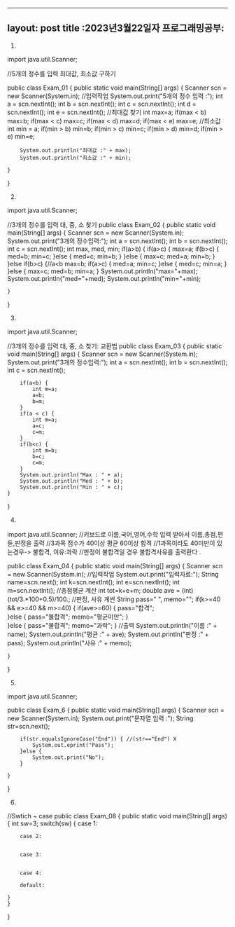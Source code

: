 ----
layout: post
title :2023년3월22일자 프로그래밍공부:
---

1.

import java.util.Scanner;

//5개의 정수를 입력 최대값, 최소값 구하기

public class Exam_01 {
	public static void main(String[] args) {
		Scanner scn = new Scanner(System.in);
		//입력작업
		System.out.print("5개의 정수 입력 :");
		int a = scn.nextInt();
		int b = scn.nextInt();
		int c = scn.nextInt();
		int d = scn.nextInt();
		int e = scn.nextInt();
		//최대값 찾기
		int max=a;
		if(max < b)
			max=b;
		if(max < c)
			max=c;
		if(max < d)
			max=d;
		if(max < e)
			max=e;
		//최소값
		int min = a;
		if(min > b)
			min=b;
		if(min > c)
			min=c;
		if(min > d)
			min=d;
		if(min > e)
			min=e;
		
		System.out.println("최대값 :" + max);
		System.out.println("최소값 :" + min);

	}

}


2.

import java.util.Scanner;

//3개의 정수를 입력 대, 중, 소 찾기
public class Exam_02 {
	public static void main(String[] args) {
		Scanner scn = new Scanner(System.in);
		System.out.print("3개의 정수입력:");
		int a = scn.nextInt();
		int b = scn.nextInt();
		int c = scn.nextInt();
		int max, med, min;
		if(a>b) {
			if(a>c) {
				max=a;
				if(b>c) {
					med=b;
					min=c;
				}else {
					med=c;
					min=b;
				}
			}else {
				max=c;
				med=a;
				min=b;
			}
		}else if(b>c) {//a<b
			max=b;
			if(a>c) {
				med=a;
				min=c;
			}else {
				med=c;
				min=a;
			}
		}else {
			max=c;
			med=b;
			min=a;
		}
		System.out.println("max="+max);
		System.out.println("med="+med);
		System.out.println("min="+min);

	}

}


3.


import java.util.Scanner;

//3개의 정수를 입력 대, 중, 소 찾기: 교환법
public class Exam_03 {
	public static void main(String[] args) {
		Scanner scn = new Scanner(System.in);
		System.out.print("3개의 정수입력:");
		int a = scn.nextInt();
		int b = scn.nextInt();
		int c = scn.nextInt();
		
		
		if(a<b) {
			int m=a;
			a=b;
			b=m;			
		}
		if(a < c) {
			int m=a;
			a=c;
			c=m;
		}
		if(b<c) {
			int m=b;
			b=c;
			c=m;
		}
		System.out.println("Max : " + a);
		System.out.println("Med : " + b);
		System.out.println("Min : " + c);
	}
}		



4.


import java.util.Scanner;
//키보드로 이름,국어,영어,수학 입력 받아서 이름,총점,편듄,판정을 출력
//3과목 점수가 40이상 평균 60이상 합격
//1과목이라도 40미만이 있는경우-> 불합격, 이유:과락
//판정이 불합격일 경우 불합격사유를 출력환다 .


public class Exam_04 {
	public static void main(String[] args) {
		Scanner scn = new Scanner(System.in);
		//입력작업
		System.out.print("입력자료:");
		String name=scn.next();
		int k=scn.nextInt();
		int e=scn.nextInt();
		int m=scn.nextInt();
		//총점평균 계산
		int tot=k+e+m;
		double ave = (int)(tot/3.*100+0.5)/100.;
		//판정, 사유 계싼
		String pass=" ", memo="";
		if(k>=40 && e>=40 && m>=40) {
			if(ave>=60) {
				pass="합격";			
			}else {
					pass="불합격";
					memo="평균미만";
			}			
		}else {
				pass="불합격";
				memo="과락";
		}
		//출력
		System.out.println("이름 :" + name);
		System.out.println("평균 :" + ave);
		System.out.println("판정 :" + pass);
		System.out.println("사유 :" + memo);

	}

}

5.

import java.util.Scanner;

public class Exam_6 {
	public static void main(String[] args) {
		Scanner scn = new Scanner(System.in);
		System.out.print("문자열 입력 :");
		String str=scn.next();

		if(str.equalsIgnoreCase("End")) { //(str=="End") X
			System.out.eprint("Pass");
		}else {
			System.out.print("No");			
		}
		
	}

}


6.

//Swtich ~ case
public class Exam_08 { 
	public static void main(String[] args) {
		int sw=3;
		switch(sw)  {
		case 1:
		
		case 2:
		
		
		case 3:
		
		
		case 4:
		
		default:

	}
	}
}

